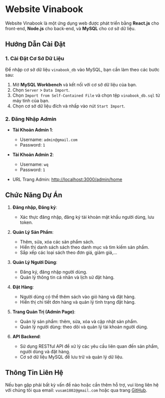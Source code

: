 # Website Vinabook

Website Vinabook là một ứng dụng web được phát triển bằng **React.js** cho front-end, **Node.js** cho back-end, và **MySQL** cho cơ sở dữ liệu.

## Hướng Dẫn Cài Đặt

### 1. Cài Đặt Cơ Sở Dữ Liệu

Để nhập cơ sở dữ liệu `vinabook_db` vào MySQL, bạn cần làm theo các bước sau:

1. Mở **MySQL Workbench** và kết nối với cơ sở dữ liệu của bạn.
2. Chọn `Server` > `Data Import`.
3. Chọn `Import from Self-Contained File` và chọn tệp `vinabook_db.sql` từ máy tính của bạn.
4. Chọn cơ sở dữ liệu đích và nhấp vào nút `Start Import`.

### 2. Đăng Nhập Admin

- **Tài Khoản Admin 1**:
  - Username: `admin@gmail.com`
  - Password: `1`
- **Tài Khoản Admin 2**:

  - Username: `wq`
  - Password: `1`

- URL Trang Admin: [http://localhost:3000/admin/home](http://localhost:3000/admin/home)

## Chức Năng Dự Án

1. **Đăng nhập, Đăng ký**:

   - Xác thực đăng nhập, đăng ký tài khoản mật khẩu người dùng, lưu token.

2. **Quản Lý Sản Phẩm**:

   - Thêm, sửa, xóa các sản phẩm sách.
   - Hiển thị danh sách sách theo danh mục và tìm kiếm sản phẩm.
   - Sắp xếp các loại sách theo đơn giá, giảm giá,...

3. **Quản Lý Người Dùng**:

   - Đăng ký, đăng nhập người dùng.
   - Quản lý thông tin cá nhân và lịch sử đặt hàng.

4. **Đặt Hàng**:

   - Người dùng có thể thêm sách vào giỏ hàng và đặt hàng.
   - Hiển thị chi tiết đơn hàng và quản lý tình trạng đặt hàng.

5. **Trang Quản Trị (Admin Page)**:

   - Quản lý sản phẩm: thêm, sửa, xóa và cập nhật sản phẩm.
   - Quản lý người dùng: theo dõi và quản lý tài khoản người dùng.

6. **API Backend**:
   - Sử dụng RESTful API để xử lý các yêu cầu liên quan đến sản phẩm, người dùng và đặt hàng.
   - Cơ sở dữ liệu MySQL để lưu trữ và quản lý dữ liệu.

## Thông Tin Liên Hệ

Nếu bạn gặp phải bất kỳ vấn đề nào hoặc cần thêm hỗ trợ, vui lòng liên hệ với chúng tôi qua email: `vusam1802@gmail.com` hoặc qua trang [GitHub](https://github.com/samdeptraj?tab=repositories).
